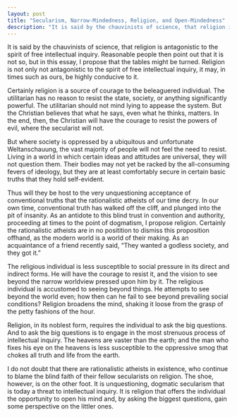 ```yaml
---
layout: post
title: "Secularism, Narrow-Mindedness, Religion, and Open-Mindedness"
description: "It is said by the chauvinists of science, that religion is antagonistic to the spirit of free intellectual inquiry..."
---
```


It is said by the chauvinists of science, that religion is antagonistic to the spirit of free intellectual inquiry. Reasonable people then point out that it is not so, but in this essay, I propose that the tables might be turned. Religion is not only not antagonistic to the spirit of free intellectual inquiry, it may, in times such as ours, be highly conducive to it.

Certainly religion is a source of courage to the beleaguered individual. The utilitarian has no reason to resist the state, society, or anything significantly powerful. The utilitarian should not mind lying to appease the system. But the Christian believes that what he says, even what he thinks, matters. In the end, then, the Christian will have the courage to resist the powers of evil, where the secularist will not.

But where society is oppressed by a ubiquitous and unfortunate Weltanschauung, the vast majority of people will not feel the need to resist. Living in a world in which certain ideas and attitudes are universal, they will not question them. Their bodies may not yet be racked by the all-consuming fevers of ideology, but they are at least comfortably secure in certain basic truths that they hold self-evident.

Thus will they be host to the very unquestioning acceptance of conventional truths that the rationalistic atheists of our time decry. In our own time, conventional truth has walked off the cliff, and plunged into the pit of insanity. As an antidote to this blind trust in convention and authority, proceeding at times to the point of dogmatism, I propose religion. Certainly the rationalistic atheists are in no positition to dismiss this proposition offhand, as the modern world is a world of their making. As an acquaintance of a friend recently said, “They wanted a godless society, and they got it.”

The religious individual is less susceptible to social pressure in its direct and indirect forms. He will have the courage to resist it, and the vision to see beyond the narrow worldview pressed upon him by it. The religious individual is accustomed to seeing beyond things. He attempts to see beyond the world even; how then can he fail to see beyond prevailing social conditions? Religion broadens the mind, shaking it loose from the grasp of the petty fashions of the hour.

Religion, in its noblest form, requires the individual to ask the big questions. And to ask the big questions is to engage in the most strenuous process of intellectual inquiry. The heavens are vaster than the earth; and the man who fixes his eye on the heavens is less susceptible to the oppressive smog that chokes all truth and life from the earth.

I do not doubt that there are rationalistic atheists in existence, who continue to blame the blind faith of their fellow secularists on religion. The shoe, however, is on the other foot. It is unquestioning, dogmatic secularism that is today a threat to intellectual inquiry. It is religion that offers the individual the opportunity to open his mind and, by asking the biggest questions, gain some perspective on the littler ones.
